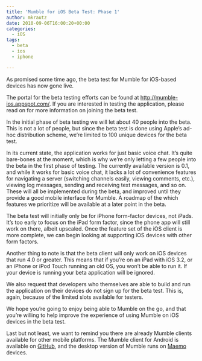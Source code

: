 ```yaml
---
title: 'Mumble for iOS Beta Test: Phase 1'
author: mkrautz
date: 2010-09-06T16:00:20+00:00
categories:
  - iOS
tags:
  - beta
  - ios
  - iphone

---
```

As promised some time ago, the beta test for Mumble for iOS-based devices has now gone live.

The portal for the beta testing efforts can be found at <a title="Mumble for iOS Beta Portal" href="http://mumble-ios.appspot.com/" target="_blank">http://mumble-ios.appspot.com/</a>. If you are interested in testing the application, please read on for more information on joining the beta test.

<!--more-->

In the initial phase of beta testing we will let about 40 people into the beta. This is not a lot of people, but since the beta test is done using Apple&#8217;s ad-hoc distribution scheme, we&#8217;re limited to 100 unique devices for the beta test.

In its current state, the application works for just basic voice chat. It&#8217;s quite bare-bones at the moment, which is why we&#8217;re only letting a few people into the beta in the first phase of testing. The currently available version is 0.1, and while it works for basic voice chat, it lacks a lot of convenience features for navigating a server (switching channels easily, viewing comments, etc.), viewing log messages, sending and receiving text messages, and so on. These will all be implemented during the beta, and improved until they provide a good mobile interface for Mumble. A roadmap of the which features we prioritize will be available at a later point in the beta.

The beta test will initially only be for iPhone form-factor devices, not iPads. It&#8217;s too early to focus on the iPad form factor, since the phone app will still work on there, albeit upscaled. Once the feature set of the iOS client is more complete, we can begin looking at supporting iOS devices with other form factors.

Another thing to note is that the beta client will only work on iOS devices that run 4.0 or greater. This means that if you&#8217;re on an iPad with iOS 3.2, or an iPhone or iPod Touch running an old OS, you won&#8217;t be able to run it. If your device is running your beta application will be ignored.

We also request that developers who themselves are able to build and run the application on their devices do not sign up for the beta test. This is, again, because of the limited slots available for testers.

We hope you&#8217;re going to enjoy being able to Mumble on the go, and that you&#8217;re willing to help improve the experience of using Mumble on iOS devices in the beta test.

Last but not least, we want to remind you there are already Mumble clients available for other mobile platforms. The Mumble client for Android is available on [GitHub][1], and the desktop version of Mumble runs on [Maemo][2] devices.

 [1]: https://github.com/pcgod/mumble-android "Mumble for Android"
 [2]: https://maemo.org/packages/view/mumble/ "Mumble for Maemo"
